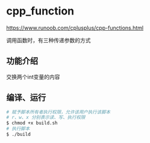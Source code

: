 # cpp_function

https://www.runoob.com/cplusplus/cpp-functions.html

调用函数时，有三种传递参数的方式

## 功能介绍

交换两个int变量的内容

## 编译、运行

```sh
# 赋予脚本所有者执行权限，允许该用户执行该脚本
# r、w、x 分别表示读、写、执行权限 
$ chmod +x build.sh 
# 执行脚本
$ ./build
``` 